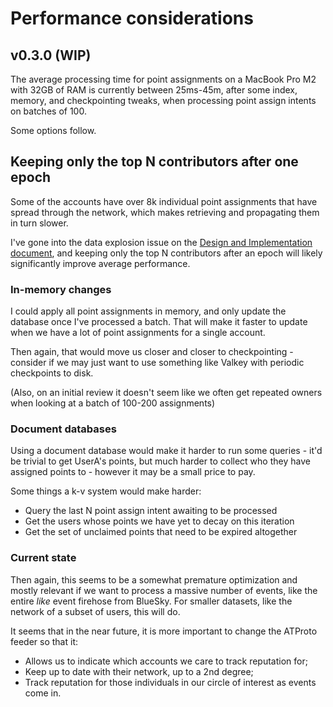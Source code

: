 # Performance considerations

## v0.3.0 (WIP)

The average processing time for point assignments on a MacBook Pro M2 with 32GB of RAM is currently between 25ms-45m, after some index, memory, and checkpointing tweaks, when processing point assign intents on batches of 100.  

Some options follow.

## Keeping only the top N contributors after one epoch

Some of the accounts have over 8k individual point assignments that have spread through the network, which makes retrieving and propagating them in turn slower.

I've gone into the data explosion issue on the [Design and Implementation document](Design-And-Implementation.md), and keeping only the top N contributors after an epoch will likely significantly improve average performance. 

### In-memory changes

I could apply all point assignments in memory, and only update the database once I've processed a batch. That will make it faster to update when we have a lot of point assignments for a single account.

Then again, that would move us closer and closer to checkpointing - consider if we may just want to use something like Valkey with periodic checkpoints to disk.

(Also, on an initial review it doesn't seem like we often get repeated owners when looking at a batch of 100-200 assignments)

### Document databases

Using a document database would make it harder to run some queries - it'd be trivial to get UserA's points, but much harder to collect who they have assigned points to - however it may be a small price to pay.

Some things a k-v system would make harder:

- Query the last N point assign intent awaiting to be processed
- Get the users whose points we have yet to decay on this iteration
- Get the set of unclaimed points that need to be expired altogether

### Current state

Then again, this seems to be a somewhat premature optimization and mostly relevant if we want to process a massive number of events, like the entire *like* event firehose from BlueSky.  For smaller datasets, like the network of a subset of users, this will do.

It seems that in the near future, it is more important to change the ATProto feeder so that it:

- Allows us to indicate which accounts we care to track reputation for;
- Keep up to date with their network, up to a 2nd degree;
- Track reputation for those individuals in our circle of interest as events come in.